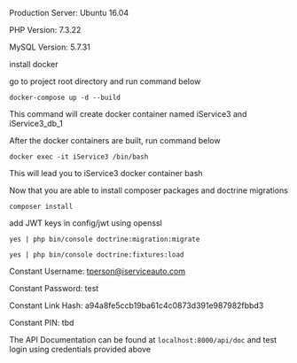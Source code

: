 Production Server: Ubuntu 16.04

PHP Version: 7.3.22

MySQL Version: 5.7.31

install docker

go to project root directory and run command below

`docker-compose up -d --build`

This command will create docker container named iService3 and iService3_db_1

After the docker containers are built, run command below

`docker exec -it iService3 /bin/bash`

This will lead you to iService3 docker container bash

Now that you are able to install composer packages and doctrine migrations

`composer install`

add JWT keys in config/jwt using openssl

`yes | php bin/console doctrine:migration:migrate`

`yes | php bin/console doctrine:fixtures:load`


Constant Username: tperson@iserviceauto.com

Constant Password: test

Constant Link Hash: a94a8fe5ccb19ba61c4c0873d391e987982fbbd3

Constant PIN: tbd


The API Documentation can be found at `localhost:8000/api/doc` and test login using credentials provided above
